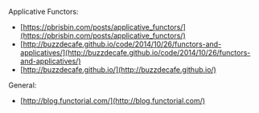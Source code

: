 

Applicative Functors:
* [https://pbrisbin.com/posts/applicative_functors/](https://pbrisbin.com/posts/applicative_functors/)
* [http://buzzdecafe.github.io/code/2014/10/26/functors-and-applicatives/](http://buzzdecafe.github.io/code/2014/10/26/functors-and-applicatives/)
* [http://buzzdecafe.github.io/](http://buzzdecafe.github.io/)

General:
* [http://blog.functorial.com/](http://blog.functorial.com/)
